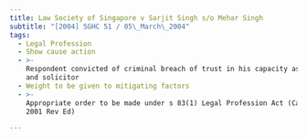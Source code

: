 ```yaml
---
title: Law Society of Singapore v Sarjit Singh s/o Mehar Singh
subtitle: "[2004] SGHC 51 / 05\_March\_2004"
tags:
  - Legal Profession
  - Show cause action
  - >-
    Respondent convicted of criminal breach of trust in his capacity as advocate
    and solicitor
  - Weight to be given to mitigating factors
  - >-
    Appropriate order to be made under s 83(1) Legal Profession Act (Cap 161,
    2001 Rev Ed)

---
```


